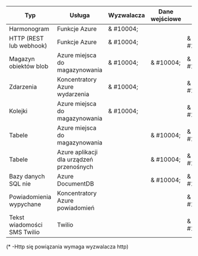 Typ | Usługa | Wyzwalacza | Dane wejściowe | Wynik 
-----|---------|---------|-------|--------
Harmonogram | Funkcje Azure | & #10004; |  | 
HTTP (REST lub webhook) | Funkcje Azure | & #10004; |  | & #10004;\*
Magazyn obiektów blob | Azure miejsca do magazynowania | & #10004; | & #10004; | & #10004; 
Zdarzenia | Koncentratory Azure wydarzenia | & #10004; | | & #10004;
Kolejki | Azure miejsca do magazynowania | & #10004; |  | & #10004;
Tabele | Azure miejsca do magazynowania |  | & #10004; | & #10004;
Tabele | Azure aplikacji dla urządzeń przenośnych |  | & #10004; | & #10004;
Bazy danych SQL nie | Azure DocumentDB |  | & #10004; | & #10004;
Powiadomienia wypychane | Koncentratory Azure powiadomień | | | & #10004;
Tekst wiadomości SMS Twilio | Twilio | | | & #10004;

(\* -Http się powiązania wymaga wyzwalacza http)